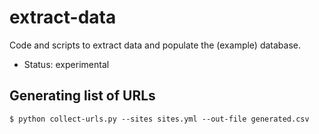 # extract-data

Code and scripts to extract data and populate the (example) database.

- Status: experimental


## Generating list of URLs

```
$ python collect-urls.py --sites sites.yml --out-file generated.csv
```
